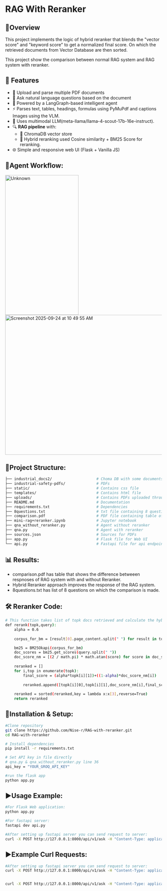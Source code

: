 # RAG With Reranker

## 📌Overview

This project implements the logic of hybrid reranker that blends the "vector score" and "keyword score" to get a normalized final score. On which the retrieved documents from Vector Database are then sorted.

This project show the comparison between normal RAG system and RAG system with reranker.

## 🚀 Features

- 📎 Upload and parse multiple PDF documents 
- 💬 Ask natural language questions based on the document
- 🧠 Powered by a LangGraph-based intelligent agent
- ⚡ Parses text, tables, headings, formulas using PyMuPdf and captions Images using the VLM.
- 🤖 Uses multimodal LLM(meta-llama/llama-4-scout-17b-16e-instruct).
- 🔍 **RAG pipeline** with:
  - 🧠 ChromaDB vector store 
  - 🎯 Hybrid reranking used Cosine similarity + BM25 Score for reranking.
- 🌐 Simple and responsive web UI (Flask + Vanilla JS)
      
## 🔄Agent Workflow:

<img width="236" height="450" alt="Unknown" src="https://github.com/user-attachments/assets/929b20dd-9906-4efd-90bb-71e616bf4b20" />
<img width="600" height="450" alt="Screenshot 2025-09-24 at 10 49 55 AM" src="https://github.com/user-attachments/assets/1996ff6d-f551-46da-8ef4-1b20c94ad420" />


    
## 📂Project Structure:
```bash
├── industrial_docs2/                    # Choma DB with some documents embedded
├── industrial-safety-pdfs/              # PDFs
├── static/                              # Contains css file
├── templates/                           # Contains html file
├── uploads/                             # Contains PDFs uploaded through Flask Web UI
├── README.md                            # Documentation
├── requirements.txt                     # Dependencies
├── 8questions.txt                       # txt file containing 8 questions for comparison
├── comparison.pdf                       # PDF file containing table of comparision between ranked and non-ranked RAG system.
├── mini-rag+reranker.ipynb              # Jupyter notebook
├── qna_without_reranker.py              # Agent without reranker
├── qna.py                               # Agent with reranker
├── sources.json                         # Sources for PDFs
├── app.py                               # Flask file for Web UI
└── api.py                               # Fastapi file for api endpoint
```

## 📊 Results:
- comparison.pdf has table that shows the difference betweeen respnoses of RAG system with and without Reranker.
- Hybrid Reranker approach improves the response of the RAG system.
- 8questions.txt has list of 8 questions on which the comparison is made.

## 🛠️ Reranker Code:
```bash
# This function takes list of topk docs retrieved and calculate the hybrid score(cosine similarity + BM25 score) then rank them.
def rerank(topk,query):
    alpha = 0.6
    
    corpus_for_bm = [result[0].page_content.split(" ") for result in topk]

    bm25 = BM25Okapi(corpus_for_bm)
    doc_scores = bm25.get_scores(query.split(" "))
    doc_score_nm = [(2 / math.pi) * math.atan(score) for score in doc_scores]
    
    reranked = []
    for i,top in enumerate(topk):
        final_score = (alpha*topk[i][1])+((1-alpha)*doc_score_nm[i])
        
        reranked.append([topk[i][0],topk[i][1],doc_score_nm[i],final_score])
        
    reranked = sorted(reranked,key = lambda x:x[3],reverse=True)
    return reranked
```
## 🚀Installation & Setup:
```bash
#Clone repository
git clone https://github.com/Nise-r/RAG-with-reranker.git
cd RAG-with-reranker

# Install dependencies
pip install -r requirements.txt

# Set API key in file directly
# qna.py & qna_without_reranker.py line 36
api_key = "YOUR_GROQ_API_KEY"

#run the flask app
python app.py

```

## ▶️Usage Example:
```bash
#For Flask Web application:
python app.py

#For fastapi server:
fastapi dev api.py

#After setting up fastapi server you can send request to server:
curl -X POST http://127.0.0.1:8000/api/v1/ask -H "Content-Type: application/json" -d '{"text":"YOUR_QUERY","k":"INT_REPRESENTING_DOCS_RETRIEVED"}'
```
## ▶️Example Curl Requests:
```bash
#After setting up fastapi server you can send request to server:
curl -X POST http://127.0.0.1:8000/api/v1/ask -H "Content-Type: application/json" -d '{"text":"what are the Methods of Safegaurding?","k":"4"}'


curl -X POST http://127.0.0.1:8000/api/v1/ask -H "Content-Type: application/json" -d '{"text":"Give Steps to meet Machinery Directive requirements","k":"4"}'
```

